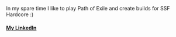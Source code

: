 In my spare time I like to play Path of Exile and create builds for SSF Hardcore :)

#### [My LinkedIn](https://www.linkedin.com/in/donnie-walsh-947b2a224/)






